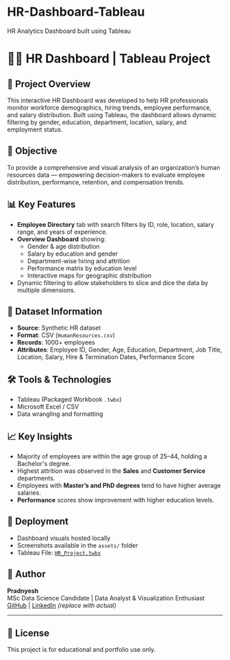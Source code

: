 # HR-Dashboard-Tableau
HR Analytics Dashboard built using Tableau 

# 🧑‍💼 HR Dashboard | Tableau Project

## 📌 Project Overview

This interactive HR Dashboard was developed to help HR professionals monitor workforce demographics, hiring trends, employee performance, and salary distribution. Built using Tableau, the dashboard allows dynamic filtering by gender, education, department, location, salary, and employment status.

## 🎯 Objective

To provide a comprehensive and visual analysis of an organization’s human resources data — empowering decision-makers to evaluate employee distribution, performance, retention, and compensation trends.

## 📊 Key Features

- **Employee Directory** tab with search filters by ID, role, location, salary range, and years of experience.
- **Overview Dashboard** showing:
  - Gender & age distribution
  - Salary by education and gender
  - Department-wise hiring and attrition
  - Performance matrix by education level
  - Interactive maps for geographic distribution
- Dynamic filtering to allow stakeholders to slice and dice the data by multiple dimensions.

## 🧾 Dataset Information

- **Source**: Synthetic HR dataset
- **Format**: CSV (`HumanResources.csv`)
- **Records**: 1000+ employees
- **Attributes**: Employee ID, Gender, Age, Education, Department, Job Title, Location, Salary, Hire & Termination Dates, Performance Score

## 🛠 Tools & Technologies

- Tableau (Packaged Workbook `.twbx`)
- Microsoft Excel / CSV
- Data wrangling and formatting

## 📈 Key Insights

- Majority of employees are within the age group of 25–44, holding a Bachelor's degree.
- Highest attrition was observed in the **Sales** and **Customer Service** departments.
- Employees with **Master’s and PhD degrees** tend to have higher average salaries.
- **Performance** scores show improvement with higher education levels.

## 📍 Deployment

- Dashboard visuals hosted locally
- Screenshots available in the `assets/` folder
- Tableau File: [`HR_Project.twbx`](./HR_Project.twbx)

## 👤 Author

**Pradnyesh**  
MSc Data Science Candidate | Data Analyst & Visualization Enthusiast  
[GitHub](https://github.com/pradnyesh3110) | [LinkedIn](https://www.linkedin.com/in/your-link) *(replace with actual)*

---


## 📄 License

This project is for educational and portfolio use only.

